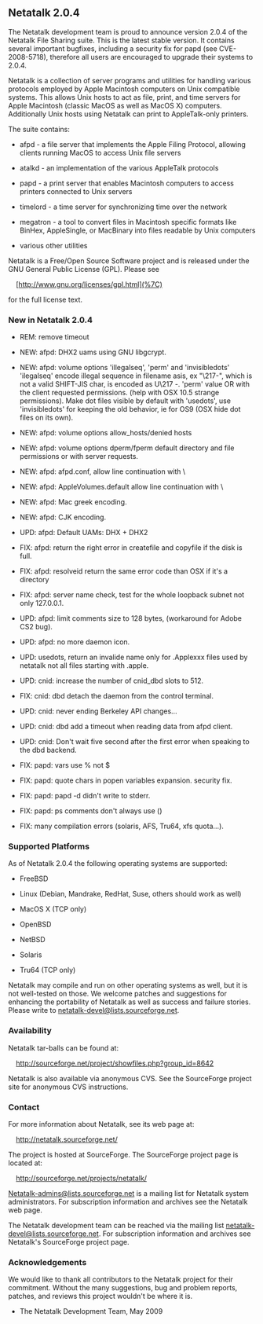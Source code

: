 ## Netatalk 2.0.4

The Netatalk development team is proud to announce version 2.0.4 of the
Netatalk File Sharing suite. This is the latest stable version. It
contains several important bugfixes, including a security fix for papd
(see CVE-2008-5718), therefore all users are encouraged to upgrade their
systems to 2.0.4.

Netatalk is a collection of server programs and utilities for handling
various protocols employed by Apple Macintosh computers on Unix
compatible systems. This allows Unix hosts to act as file, print, and
time servers for Apple Macintosh (classic MacOS as well as MacOS X)
computers. Additionally Unix hosts using Netatalk can print to
AppleTalk-only printers.

The suite contains:

- afpd - a file server that implements the Apple Filing Protocol,
  allowing clients running MacOS to access Unix file servers

- atalkd - an implementation of the various AppleTalk protocols

- papd - a print server that enables Macintosh computers to access
  printers connected to Unix servers

- timelord - a time server for synchronizing time over the network

- megatron - a tool to convert files in Macintosh specific formats like
  BinHex, AppleSingle, or MacBinary into files readable by Unix
  computers

- various other utilities

Netatalk is a Free/Open Source Software project and is released under
the GNU General Public License (GPL). Please see

    [http://www.gnu.org/licenses/gpl.html](%7C)

for the full license text.

### New in Netatalk 2.0.4

- REM: remove timeout

- NEW: afpd: DHX2 uams using GNU libgcrypt.

- NEW: afpd: volume options 'illegalseq', 'perm' and 'invisibledots'
  'ilegalseq' encode illegal sequence in filename asis, ex "\217-",
  which is not a valid SHIFT-JIS char, is encoded as U\217 -. 'perm'
  value OR with the client requested permissions. (help with OSX 10.5
  strange permissions). Make dot files visible by default with
  'usedots', use 'invisibledots' for keeping the old behavior, ie for
  OS9 (OSX hide dot files on its own).

- NEW: afpd: volume options allow_hosts/denied hosts

- NEW: afpd: volume options dperm/fperm default directory and file
  permissions or with server requests.

- NEW: afpd: afpd.conf, allow line continuation with \\

- NEW: afpd: AppleVolumes.default allow line continuation with \\

- NEW: afpd: Mac greek encoding.

- NEW: afpd: CJK encoding.

- UPD: afpd: Default UAMs: DHX + DHX2

- FIX: afpd: return the right error in createfile and copyfile if the
  disk is full.

- FIX: afpd: resolveid return the same error code than OSX if it's a
  directory

- FIX: afpd: server name check, test for the whole loopback subnet not
  only 127.0.0.1.

- UPD: afpd: limit comments size to 128 bytes, (workaround for Adobe CS2
  bug).

- UPD: afpd: no more daemon icon.

- UPD: usedots, return an invalide name only for .Applexxx files used by
  netatalk not all files starting with .apple.

- UPD: cnid: increase the number of cnid_dbd slots to 512.

- FIX: cnid: dbd detach the daemon from the control terminal.

- UPD: cnid: never ending Berkeley API changes…

- UPD: cnid: dbd add a timeout when reading data from afpd client.

- UPD: cnid: Don't wait five second after the first error when speaking
  to the dbd backend.

- FIX: papd: vars use % not \$

- FIX: papd: quote chars in popen variables expansion. security fix.

- FIX: papd: papd -d didn't write to stderr.

- FIX: papd: ps comments don't always use ()

- FIX: many compilation errors (solaris, AFS, Tru64, xfs quota…).


### Supported Platforms

As of Netatalk 2.0.4 the following operating systems are supported:

- FreeBSD

- Linux (Debian, Mandrake, RedHat, Suse, others should work as well)

- MacOS X (TCP only)

- OpenBSD

- NetBSD

- Solaris

- Tru64 (TCP only)

Netatalk may compile and run on other operating systems as well, but it
is not well-tested on those. We welcome patches and suggestions for
enhancing the portability of Netatalk as well as success and failure
stories. Please write to netatalk-devel@lists.sourceforge.net.


### Availability

Netatalk tar-balls can be found at:

    <http://sourceforge.net/project/showfiles.php?group_id=8642>

Netatalk is also available via anonymous CVS. See the SourceForge
project site for anonymous CVS instructions.


### Contact

For more information about Netatalk, see its web page at:

    <http://netatalk.sourceforge.net/>

The project is hosted at SourceForge. The SourceForge project page is
located at:

    <http://sourceforge.net/projects/netatalk/>

Netatalk-admins@lists.sourceforge.net is a mailing list for Netatalk
system administrators. For subscription information and archives see the
Netatalk web page.

The Netatalk development team can be reached via the mailing list
netatalk-devel@lists.sourceforge.net. For subscription information and
archives see Netatalk's SourceForge project page.


### Acknowledgements

We would like to thank all contributors to the Netatalk project for
their commitment. Without the many suggestions, bug and problem reports,
patches, and reviews this project wouldn't be where it is.

- The Netatalk Development Team, May 2009
